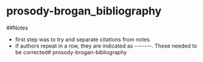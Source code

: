 # prosody-brogan_bibliography





##Notes
- first step was to try and separate citations from notes
- if authors repeat in a row, they are indicated as -------.  These needed to be corrected# prosody-brogan-bibliography
